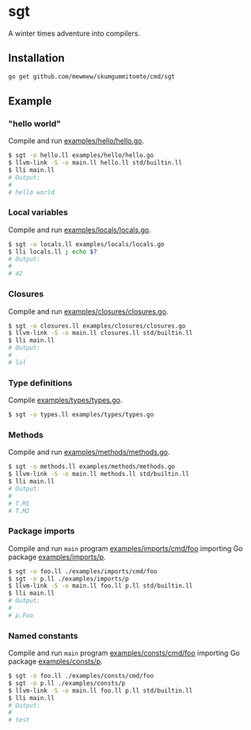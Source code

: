 # sgt

A winter times adventure into compilers.

## Installation

```bash
go get github.com/mewmew/skumgummitomte/cmd/sgt
```

## Example

### "hello world"

Compile and run [examples/hello/hello.go](examples/hello/hello.go).
```bash
$ sgt -o hello.ll examples/hello/hello.go
$ llvm-link -S -o main.ll hello.ll std/builtin.ll
$ lli main.ll
# Output:
#
# hello world
```

### Local variables

Compile and run [examples/locals/locals.go](examples/locals/locals.go).
```bash
$ sgt -o locals.ll examples/locals/locals.go
$ lli locals.ll ; echo $?
# Output:
#
# 42
```

### Closures

Compile and run [examples/closures/closures.go](examples/closures/closures.go).
```bash
$ sgt -o closures.ll examples/closures/closures.go
$ llvm-link -S -o main.ll closures.ll std/builtin.ll
$ lli main.ll
# Output:
#
# lol
```

### Type definitions

Compile [examples/types/types.go](examples/types/types.go).
```bash
$ sgt -o types.ll examples/types/types.go
```

### Methods

Compile and run [examples/methods/methods.go](examples/methods/methods.go).
```bash
$ sgt -o methods.ll examples/methods/methods.go
$ llvm-link -S -o main.ll methods.ll std/builtin.ll
$ lli main.ll
# Output:
#
# T.M1
# T.M2
```

### Package imports

Compile and run `main` program [examples/imports/cmd/foo](examples/imports/cmd/foo/main.go) importing Go package [examples/imports/p](examples/imports/p/p.go).
```bash
$ sgt -o foo.ll ./examples/imports/cmd/foo
$ sgt -o p.ll ./examples/imports/p
$ llvm-link -S -o main.ll foo.ll p.ll std/builtin.ll
$ lli main.ll
# Output:
#
# p.Foo
```

### Named constants

Compile and run `main` program [examples/consts/cmd/foo](examples/consts/cmd/foo/main.go) importing Go package [examples/consts/p](examples/consts/p/p.go).
```bash
$ sgt -o foo.ll ./examples/consts/cmd/foo
$ sgt -o p.ll ./examples/consts/p
$ llvm-link -S -o main.ll foo.ll p.ll std/builtin.ll
$ lli main.ll
# Output:
#
# test
```
